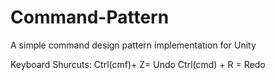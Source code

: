 # Command-Pattern
A simple command  design pattern  implementation for Unity

Keyboard Shurcuts:
Ctrl(cmf)+ Z= Undo 
Ctrl(cmd) + R = Redo
